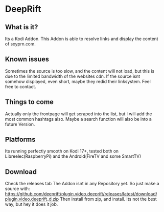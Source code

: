 # DeepRift

## What is it?
Its a Kodi Addon.
This Addon is able to resolve links and display the content of sxyprn.com. 

## Known issues
Sometimes the source is too slow, and the content will not load, but this is due to the limited bandwidth of the websites cdn.
If the source isnt somehow displayed, even short, maybe they redid their linksystem. Feel free to contact.

## Things to come
Actually only the frontpage will get scraped into the list, but I will add the most common hashtags also. 
Maybe a search function will also be into a future Version.

## Platforms
Its running perfectly smooth on Kodi 17+, tested both on Libreelec(RaspberryPi) and the Android(FireTV and some SmartTV)

## Download
Check the releases tab
The Addon isnt in any Repository yet. So just make a source with:
https://github.com/deeprift/plugin.video.deeprift/releases/latest/download/plugin.video.deeprift_d.zip
Then install from zip, and install. Its not the best way, but hey it does it job. 
